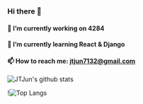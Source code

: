### Hi there 👋

#### 🔭 I’m currently working on 4284
#### 🌱 I’m currently learning React & Django
#### 📫 How to reach me: jtjun7132@gmail.com

![JTJun's github stats](https://github-readme-stats.vercel.app/api?username=jtjun&theme=default&show_icons=true&count_private=true&title_color=1a8aba&text_color=505560&icon_color=059acb&bg_color=fdfeff)

!![Top Langs](https://github-readme-stats.vercel.app/api/top-langs/?username=jtjun&layout=compact&title_color=1a8aba&text_color=505560&icon_color=059acb&bg_color=fdfeff)

<!--
**jtjun/jtjun** is a ✨ _special_ ✨ repository because its `README.md` (this file) appears on your GitHub profile.

Here are some ideas to get you started:
<code><img alt="Python" src="https://user-images.githubusercontent.com/26512984/88481834-ab0dac00-cf98-11ea-93a7-7b23c240c59c.jpg" width="32"></code>
<code><img alt="Git" src="https://user-images.githubusercontent.com/26512984/88481839-ad700600-cf98-11ea-8168-e795e299b730.png" width="32"></code>
- 🔭 I’m currently working on ...
- 🌱 I’m currently learning ...
- 👯 I’m looking to collaborate on ...
- 🤔 I’m looking for help with ...
- 💬 Ask me about ...
- 📫 How to reach me: ...
- 😄 Pronouns: ...
- ⚡ Fun fact: ...
-->
